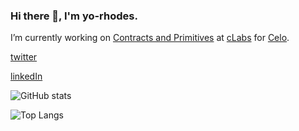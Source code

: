 ### Hi there 👋, I'm yo-rhodes. 

I’m currently working on [Contracts and Primitives](https://github.com/orgs/celo-org/teams/cap) at [cLabs](clabs.medium.com) for [Celo](celo.org).

[twitter](https://twitter.com/yorhodes4)

[linkedIn](https://www.linkedin.com/in/yorke-rhodes-iv)


![GitHub stats](https://github-readme-stats.vercel.app/api?username=yorhodes&show_icons=true&theme=dark)

![Top Langs](https://github-readme-stats.vercel.app/api/top-langs/?username=yorhodes&theme=dark)
